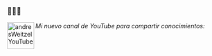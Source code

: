 ###  👋👋👋

*Mi nuevo canal de YouTube para compartir conocimientos:*
<a href="https://www.youtube.com/channel/UCuSVXmBcMURyTvbmbcgZalQ?view_as=subscriber">
  <img align="left" alt="andresWeitzel YouTube" width="62px" src="https://cdn.jsdelivr.net/npm/simple-icons@v3/icons/youtube.svg" />
</a>
